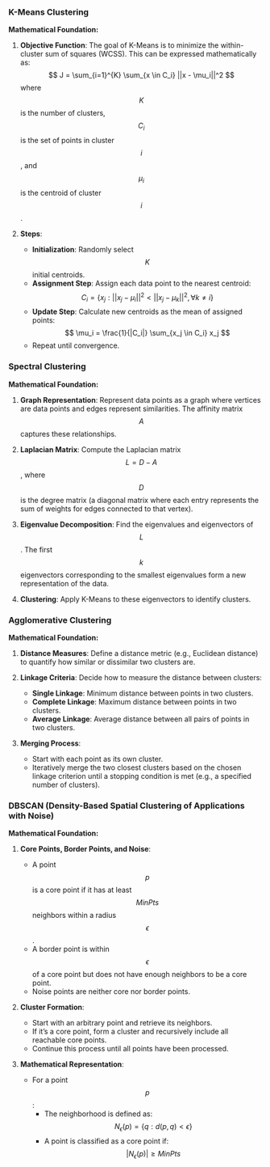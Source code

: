 ### K-Means Clustering

**Mathematical Foundation:**
1. **Objective Function**: The goal of K-Means is to minimize the within-cluster sum of squares (WCSS). This can be expressed mathematically as:
   $$
   J = \sum_{i=1}^{K} \sum_{x \in C_i} ||x - \mu_i||^2
   $$
   where $$ K $$ is the number of clusters, $$ C_i $$ is the set of points in cluster $$ i $$, and $$ \mu_i $$ is the centroid of cluster $$ i $$.

2. **Steps**:
   - **Initialization**: Randomly select $$ K $$ initial centroids.
   - **Assignment Step**: Assign each data point to the nearest centroid:
     $$
     C_i = \{x_j : ||x_j - \mu_i||^2 < ||x_j - \mu_k||^2, \forall k \neq i\}
     $$
   - **Update Step**: Calculate new centroids as the mean of assigned points:
     $$
     \mu_i = \frac{1}{|C_i|} \sum_{x_j \in C_i} x_j
     $$
   - Repeat until convergence.

### Spectral Clustering

**Mathematical Foundation:**
1. **Graph Representation**: Represent data points as a graph where vertices are data points and edges represent similarities. The affinity matrix $$ A $$ captures these relationships.

2. **Laplacian Matrix**: Compute the Laplacian matrix $$ L = D - A $$, where $$ D $$ is the degree matrix (a diagonal matrix where each entry represents the sum of weights for edges connected to that vertex).

3. **Eigenvalue Decomposition**: Find the eigenvalues and eigenvectors of $$ L $$. The first $$ k $$ eigenvectors corresponding to the smallest eigenvalues form a new representation of the data.

4. **Clustering**: Apply K-Means to these eigenvectors to identify clusters.

### Agglomerative Clustering

**Mathematical Foundation:**
1. **Distance Measures**: Define a distance metric (e.g., Euclidean distance) to quantify how similar or dissimilar two clusters are.

2. **Linkage Criteria**: Decide how to measure the distance between clusters:
   - **Single Linkage**: Minimum distance between points in two clusters.
   - **Complete Linkage**: Maximum distance between points in two clusters.
   - **Average Linkage**: Average distance between all pairs of points in two clusters.

3. **Merging Process**:
   - Start with each point as its own cluster.
   - Iteratively merge the two closest clusters based on the chosen linkage criterion until a stopping condition is met (e.g., a specified number of clusters).

### DBSCAN (Density-Based Spatial Clustering of Applications with Noise)

**Mathematical Foundation:**
1. **Core Points, Border Points, and Noise**:
   - A point $$ p $$ is a core point if it has at least $$ MinPts $$ neighbors within a radius $$ \epsilon $$.
   - A border point is within $$ \epsilon $$ of a core point but does not have enough neighbors to be a core point.
   - Noise points are neither core nor border points.

2. **Cluster Formation**:
   - Start with an arbitrary point and retrieve its neighbors.
   - If it’s a core point, form a cluster and recursively include all reachable core points.
   - Continue this process until all points have been processed.

3. **Mathematical Representation**:
   - For a point $$ p $$:
     - The neighborhood is defined as:
       $$
       N_\epsilon(p) = \{q : d(p, q) < \epsilon\}
       $$
     - A point is classified as a core point if:
       $$
       |N_\epsilon(p)| \geq MinPts
       $$


